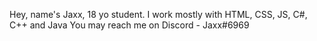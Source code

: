 Hey, name's Jaxx, 18 yo student.
I work mostly with HTML, CSS, JS, C#, C++ and Java
You may reach me on Discord - Jaxx#6969
